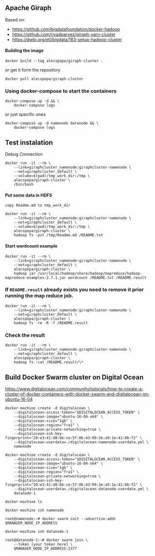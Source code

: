 ## Apache Giraph

Based on:
* <https://github.com/bigdatafoundation/docker-hadoop>
* <https://github.com/riyadparvez/giraph-yarn-cluster>
* <https://dwbi.org/etl/bigdata/183-setup-hadoop-cluster>

#### Building the image

	docker build --tag alecspopa/giraph-cluster .

or get it form the repository

    docker pull alecspopa/giraph-cluster

### Using docker-compose to start the containers

	docker-compose up -d && \
    	docker-compose logs

or just specific ones

    docker-compose up -d namenode datanode && \
        docker-compose logs

## Test instalation

Debug Connection

	docker run -it --rm \
        --link=giraphcluster_namenode:giraphcluster-namenode \
        --net=giraphcluster_default \
        --volume=$(pwd)/tmp_work_dir:/tmp \
        alecspopa/giraph-cluster \
        /bin/bash

#### Put some data in HDFS

	copy Readme.md to tmp_work_dir

    docker run -it --rm \
        --link=giraphcluster_namenode:giraphcluster-namenode \
        --net=giraphcluster_default \
        --volume=$(pwd)/tmp_work_dir:/tmp \
        alecspopa/giraph-cluster \
        hadoop fs -put /tmp/Readme.md /README.txt

#### Start wordcount example

	docker run -it --rm \
        --link=giraphcluster_namenode:giraphcluster-namenode \
        --net=giraphcluster_default \
        alecspopa/giraph-cluster \
        hadoop jar /usr/local/hadoop/share/hadoop/mapreduce/hadoop-mapreduce-examples-2.7.1.jar wordcount /README.txt /README.result

### If `README.result` already exists you need to remove it prior running the map reduce job.

    docker run -it --rm \
        --link=giraphcluster_namenode:giraphcluster-namenode \
        --net=giraphcluster_default \
        alecspopa/giraph-cluster \
        hadoop fs -rm -R -f /README.result

### Check the result

	docker run -it --rm \
        --link=giraphcluster_namenode:giraphcluster-namenode \
        --net=giraphcluster_default \
        alecspopa/giraph-cluster \
        hadoop fs -cat /README.result/\*

## Build Docker Swarm cluster on Digital Ocean

<https://www.digitalocean.com/community/tutorials/how-to-create-a-cluster-of-docker-containers-with-docker-swarm-and-digitalocean-on-ubuntu-16-04>

    docker-machine create -d digitalocean \
        --digitalocean-access-token="$DIGITALOCEAN_ACCESS_TOKEN" \
        --digitalocean-image="ubuntu-16-04-x64" \
        --digitalocean-size="1gb" \
        --digitalocean-region="fra1" \
        --digitalocean-private-networking=true \
        --digitalocean-ssh-key-fingerprint="20:e3:41:d8:bb:ce:5f:0b:43:99:3e:a9:1e:41:8b:f2" \
        --digitalocean-userdata=./digitalocean-namenode-userdata.yml \
        namenode

    docker-machine create -d digitalocean \
        --digitalocean-access-token="$DIGITALOCEAN_ACCESS_TOKEN" \
        --digitalocean-image="ubuntu-16-04-x64" \
        --digitalocean-size="1gb" \
        --digitalocean-region="fra1" \
        --digitalocean-private-networking=true \
        --digitalocean-ssh-key-fingerprint="20:e3:41:d8:bb:ce:5f:0b:43:99:3e:a9:1e:41:8b:f2" \
        --digitalocean-userdata=./digitalocean-datanode-userdata.yml \
        datanode-1

    docker-machine ls

    docker-machine ssh namenode

    root@namenode:~# docker swarm init --advertise-addr $MANAGER_NODE_IP_ADDRESS

    docker-machine ssh datanode-1

    root@datanode-1:~# docker swarm join \
        --token [your token here] \
        $MANAGER_NODE_IP_ADDRESS:2377
